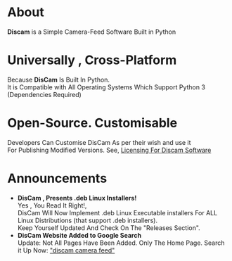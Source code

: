# About
**Discam** is a Simple Camera-Feed Software Built in Python

# Universally , Cross-Platform
Because **DisCam** Is Built In Python.  
It is Compatible with All Operating Systems Which Support Python 3 (Dependencies Required)

# Open-Source. Customisable
Developers Can Customise DisCam As per their wish and use it  
For Publishing Modified Versions. See, [Licensing For Discam Software](https://github.com/deepanharsha/DisCam/blob/main/LICENSE.md)

# Announcements
- **DisCam , Presents .deb Linux Installers!**  
  Yes , You Read It Right!,  
  DisCam Will Now Implement .deb Linux Executable installers For ALL Linux Distributions (that support .deb installers).  
  Keep Yourself Updated And Check On The "Releases Section".
- **DisCam Website Added to Google Search**  
  Update: Not All Pages Have Been Added. Only The Home Page.
  Search it Up Now: ["discam camera feed"](https://www.google.com/search?q=discam+camera+feed)

